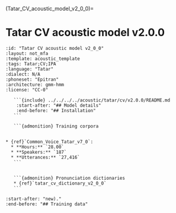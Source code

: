 
(Tatar_CV_acoustic_model_v2_0_0)=
# Tatar CV acoustic model v2.0.0

``````{acoustic} Tatar CV acoustic model v2.0.0
:id: "Tatar CV acoustic model v2_0_0"
:layout: not_mfa
:template: acoustic_template
:tags: Tatar;CV;IPA
:language: "Tatar"
:dialect: N/A
:phoneset: "Epitran"
:architecture: gmm-hmm
:license: "CC-0"

   ```{include} ../../../../acoustic/tatar/cv/v2.0.0/README.md
    :start-after: "## Model details"
    :end-before: "## Installation"
   ```

   ```{admonition} Training corpora


* {ref}`Common_Voice_Tatar_v7_0`:
  * **Hours:** `28.00`
  * **Speakers:** `187`
  * **Utterances:** `27,416`
   ```


   ```{admonition} Pronunciation dictionaries
   * {ref}`tatar_cv_dictionary_v2_0_0`
   ```
``````

```{include} ../../../../acoustic/tatar/cv/v2.0.0/README.md
:start-after: "new)."
:end-before: "## Training data"
```
